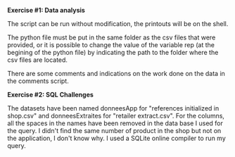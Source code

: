 **Exercise #1: Data analysis**

The script can be run without modification, the printouts will be on the shell. 

The python file must be put in the same folder as the csv files that were provided, or it is possible to change the value of the variable rep (at the begining of the python file) by indicating the path to the folder where the csv files are located.

There are some comments and indications on the work done on the data in the comments script. 

**Exercise #2: SQL Challenges**

The datasets have been named donneesApp for "references initialized in shop.csv" and donneesExtraites for "retailer extract.csv". For the columns, all the spaces in the names have been removed in the data base I used for the query. I didn't find the same number of product in the shop but not on the application, I don't know why. I used a SQLite online compiler to run my query. 
